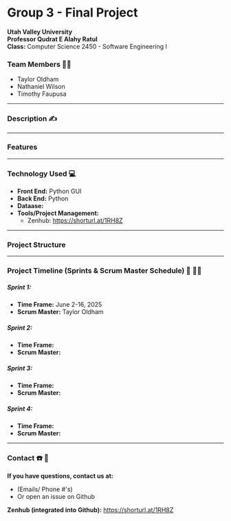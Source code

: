 # Group 3 - Final Project

**Utah Valley University**  
**Professor Qudrat E Alahy Ratul**  
**Class:** Computer Science 2450 - Software Engineering I  

### Team Members 👨‍💻

- Taylor Oldham
- Nathaniel Wilson
- Timothy Faupusa  
---

### Description ✍️

---

### Features

---

### Technology Used 💻   
- **Front End:** Python GUI  
- **Back End:** Python   
- **Dataase:**  
- **Tools/Project Management:**
  - Zenhub: https://shorturl.at/1RH8Z
---

### Project Structure

---

### Project Timeline (Sprints & Scrum Master Schedule) 📆 🏃‍♂️

##### Sprint 1:

- **Time Frame:** June 2-16, 2025
- **Scrum Master:** Taylor Oldham

##### Sprint 2:
- **Time Frame:** 
- **Scrum Master:**

##### Sprint 3:
- **Time Frame:** 
- **Scrum Master:**

##### Sprint 4:
- **Time Frame:** 
- **Scrum Master:**
---

### Contact ☎️ 📧

**If you have questions, contact us at:**
- (Emails/ Phone #'s)
- Or open an issue on Github

**Zenhub (integrated into Github):**
https://shorturl.at/1RH8Z
